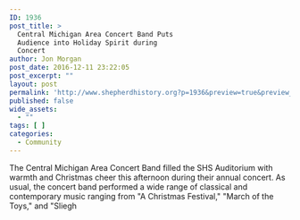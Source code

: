 ```yaml
---
ID: 1936
post_title: >
  Central Michigan Area Concert Band Puts
  Audience into Holiday Spirit during
  Concert
author: Jon Morgan
post_date: 2016-12-11 23:22:05
post_excerpt: ""
layout: post
permalink: 'http://www.shepherdhistory.org?p=1936&preview=true&preview_id=1936'
published: false
wide_assets:
  - ""
tags: [ ]
categories:
  - Community
---
```

The Central Michigan Area Concert Band filled the SHS Auditorium with warmth and Christmas cheer this afternoon during their annual concert. As usual, the concert band performed a wide range of classical and contemporary music ranging from "A Christmas Festival," "March of the Toys," and "Sliegh